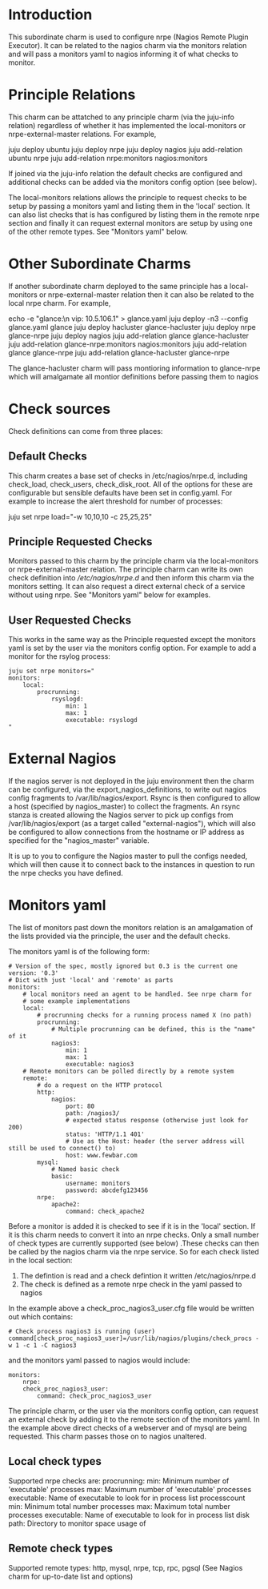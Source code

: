 Introduction
============

This subordinate charm is used to configure nrpe (Nagios Remote Plugin
Executor). It can be related to the nagios charm via the monitors relation and
will pass a monitors yaml to nagios informing it of what checks to monitor.

Principle Relations
===================

This charm can be attatched to any principle charm (via the juju-info relation)
regardless of whether it has implemented the local-monitors or
nrpe-external-master relations. For example,

juju deploy ubuntu
juju deploy nrpe
juju deploy nagios
juju add-relation ubuntu nrpe
juju add-relation nrpe:monitors nagios:monitors

If joined via the juju-info relation the default checks are configured and
additional checks can be added via the monitors config option (see below).

The local-monitors relations allows the principle to request checks to be setup
by passing a monitors yaml and listing them in the 'local' section. It can
also list checks that is has configured by listing them in the remote nrpe
section and finally it can request external monitors are setup by using one of
the other remote types. See "Monitors yaml" below.

Other Subordinate Charms
========================

If another subordinate charm deployed to the same principle has a
local-monitors or nrpe-external-master relation then it can also be related to
the local nrpe charm. For example,

echo -e "glance:\n  vip: 10.5.106.1" > glance.yaml
juju deploy -n3 --config glance.yaml glance
juju deploy hacluster glance-hacluster
juju deploy nrpe glance-nrpe
juju deploy nagios
juju add-relation glance glance-hacluster
juju add-relation glance-nrpe:monitors nagios:monitors
juju add-relation glance glance-nrpe
juju add-relation glance-hacluster glance-nrpe

The glance-hacluster charm will pass montioring information to glance-nrpe
which will amalgamate all montior definitions before passing them to nagios

Check sources
=============

Check definitions can come from three places:

Default Checks
--------------

This charm creates a base set of checks in /etc/nagios/nrpe.d, including
check\_load, check\_users, check\_disk\_root. All of the options for these are
configurable but sensible defaults have been set in config.yaml.
For example to increase the alert threshold for number of processes:

juju set nrpe load="-w 10,10,10 -c 25,25,25"

Principle Requested Checks
--------------------------

Monitors passed to this charm by the principle charm via the local-monitors
or nrpe-external-master relation. The principle charm can write its own
check definition into */etc/nagios/nrpe.d* and then inform this charm via the
monitors setting. It can also request a direct external check of a service
without using nrpe. See "Monitors yaml" below for examples.

User Requested Checks
---------------------

This works in the same way as the Principle requested except the monitors yaml
is set by the user via the monitors config option. For example to add a monitor
for the rsylog process:

    juju set nrpe monitors="
    monitors:
        local:
            procrunning:
                rsyslogd:
                    min: 1
                    max: 1
                    executable: rsyslogd
    "



External Nagios 
===============

If the nagios server is not deployed in the juju environment then the charm can
be configured, via the export\_nagios\_definitions, to write out nagios config
fragments to /var/lib/nagios/export. Rsync is then configured to allow a host
(specified by nagios\_master) to collect the fragments. An rsync stanza is created
allowing the Nagios server to pick up configs from /var/lib/nagios/export (as
a target called "external-nagios"), which will also be configured to allow
connections from the hostname or IP address as specified for the
"nagios\_master" variable.

It is up to you to configure the Nagios master to pull the configs needed, which
will then cause it to connect back to the instances in question to run the nrpe
checks you have defined.

Monitors yaml
=============

The list of monitors past down the monitors relation is an amalgamation of the
lists provided via the principle, the user and the default checks.

The monitors yaml is of the following form:

     
    # Version of the spec, mostly ignored but 0.3 is the current one
    version: '0.3'
    # Dict with just 'local' and 'remote' as parts
    monitors:
        # local monitors need an agent to be handled. See nrpe charm for
        # some example implementations
        local:
            # procrunning checks for a running process named X (no path)
            procrunning:
                # Multiple procrunning can be defined, this is the "name" of it
                nagios3:
                    min: 1
                    max: 1
                    executable: nagios3
        # Remote monitors can be polled directly by a remote system
        remote:
            # do a request on the HTTP protocol
            http:
                nagios:
                    port: 80
                    path: /nagios3/
                    # expected status response (otherwise just look for 200)
                    status: 'HTTP/1.1 401'
                    # Use as the Host: header (the server address will still be used to connect() to)
                    host: www.fewbar.com
            mysql:
                # Named basic check
                basic:
                    username: monitors
                    password: abcdefg123456
            nrpe:
                apache2:
                    command: check_apache2



Before a monitor is added it is checked to see if it is in the 'local' section.
If it is this charm needs to convert it into an nrpe checks. Only a small
number of check types are currently supported (see below) .These checks can
then be called by the nagios charm via the nrpe service. So for each check
listed in the local section:



1.  The defintion is read and a check defintion it written /etc/nagios/nrpe.d
2.  The check is defined as a remote nrpe check in the yaml passed to nagios

In the example above a check\_proc\_nagios3\_user.cfg file would be written
out which contains:

    # Check process nagios3 is running (user)
    command[check_proc_nagios3_user]=/usr/lib/nagios/plugins/check_procs -w 1 -c 1 -C nagios3

and the monitors yaml passed to nagios would include:

    monitors:
        nrpe:
	    check_proc_nagios3_user:
	        command: check_proc_nagios3_user

The principle charm, or the user via the monitors config option, can request an
external check by adding it to the remote section of the monitors yaml. In the
example above direct checks of a webserver and of mysql are being requested.
This charm passes those on to nagios unaltered.

Local check types
-----------------

Supported nrpe checks are:
    procrunning:
      min: Minimum number of 'executable' processes
      max: Maximum number of 'executable' processes
      executable: Name of executable to look for in process list
    processcount
      min: Minimum total number processes
      max: Maximum total number processes
      executable: Name of executable to look for in process list
    disk
      path: Directory to monitor space usage of

Remote check types
------------------

Supported remote types:
    http, mysql, nrpe, tcp, rpc, pgsql
    (See Nagios charm for up-to-date list and options)
